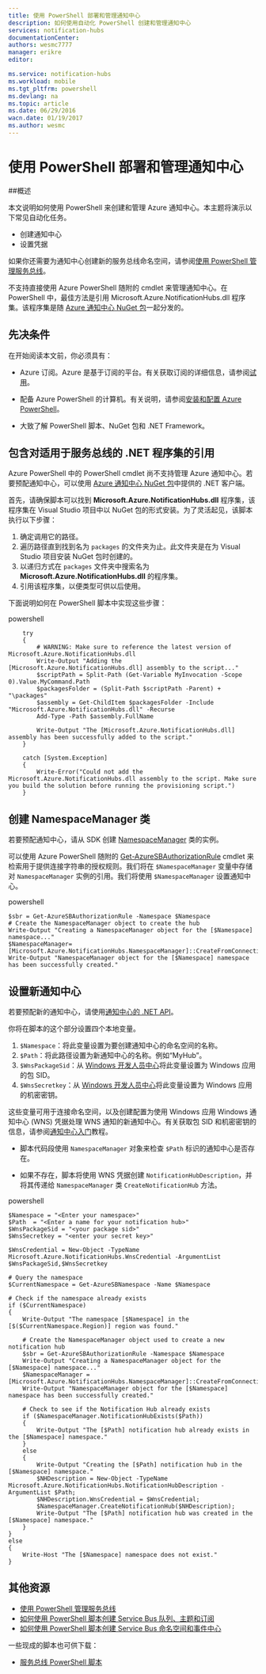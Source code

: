 ```yaml
---
title: 使用 PowerShell 部署和管理通知中心
description: 如何使用自动化 PowerShell 创建和管理通知中心
services: notification-hubs
documentationCenter: 
authors: wesmc7777
manager: erikre
editor: 

ms.service: notification-hubs
ms.workload: mobile
ms.tgt_pltfrm: powershell
ms.devlang: na
ms.topic: article
ms.date: 06/29/2016
wacn.date: 01/19/2017
ms.author: wesmc
---
```


# 使用 PowerShell 部署和管理通知中心

##概述

本文说明如何使用 PowerShell 来创建和管理 Azure 通知中心。本主题将演示以下常见自动化任务。

+ 创建通知中心
+ 设置凭据

如果你还需要为通知中心创建新的服务总线命名空间，请参阅[使用 PowerShell 管理服务总线](../service-bus-messaging/service-bus-powershell-how-to-provision.md)。

不支持直接使用 Azure PowerShell 随附的 cmdlet 来管理通知中心。在 PowerShell 中，最佳方法是引用 Microsoft.Azure.NotificationHubs.dll 程序集。该程序集是随 [Azure 通知中心 NuGet 包](https://www.nuget.org/packages/Microsoft.Azure.NotificationHubs/)一起分发的。

## 先决条件

在开始阅读本文前，你必须具有：

- Azure 订阅。Azure 是基于订阅的平台。有关获取订阅的详细信息，请参阅[试用]。

- 配备 Azure PowerShell 的计算机。有关说明，请参阅[安装和配置 Azure PowerShell]。

- 大致了解 PowerShell 脚本、NuGet 包和 .NET Framework。

## 包含对适用于服务总线的 .NET 程序集的引用

Azure PowerShell 中的 PowerShell cmdlet 尚不支持管理 Azure 通知中心。若要预配通知中心，可以使用 [Azure 通知中心 NuGet 包](https://www.nuget.org/packages/Microsoft.Azure.NotificationHubs/)中提供的 .NET 客户端。

首先，请确保脚本可以找到 **Microsoft.Azure.NotificationHubs.dll** 程序集，该程序集在 Visual Studio 项目中以 NuGet 包的形式安装。为了灵活起见，该脚本执行以下步骤：

1. 确定调用它的路径。
2. 遍历路径直到找到名为 `packages` 的文件夹为止。此文件夹是在为 Visual Studio 项目安装 NuGet 包时创建的。
3. 以递归方式在 `packages` 文件夹中搜索名为 **Microsoft.Azure.NotificationHubs.dll** 的程序集。
4. 引用该程序集，以便类型可供以后使用。

下面说明如何在 PowerShell 脚本中实现这些步骤：

powershell

        try
        {
            # WARNING: Make sure to reference the latest version of Microsoft.Azure.NotificationHubs.dll
            Write-Output "Adding the [Microsoft.Azure.NotificationHubs.dll] assembly to the script..."
            $scriptPath = Split-Path (Get-Variable MyInvocation -Scope 0).Value.MyCommand.Path
            $packagesFolder = (Split-Path $scriptPath -Parent) + "\packages"
            $assembly = Get-ChildItem $packagesFolder -Include "Microsoft.Azure.NotificationHubs.dll" -Recurse
            Add-Type -Path $assembly.FullName

            Write-Output "The [Microsoft.Azure.NotificationHubs.dll] assembly has been successfully added to the script."
        }

        catch [System.Exception]
        {
            Write-Error("Could not add the Microsoft.Azure.NotificationHubs.dll assembly to the script. Make sure you build the solution before running the provisioning script.")
        }

## 创建 NamespaceManager 类

若要预配通知中心，请从 SDK 创建 [NamespaceManager](https://msdn.microsoft.com/zh-cn/library/azure/microsoft.azure.notificationhubs.namespacemanager.aspx) 类的实例。

可以使用 Azure PowerShell 随附的 [Get-AzureSBAuthorizationRule] cmdlet 来检索用于提供连接字符串的授权规则。我们将在 `$NamespaceManager` 变量中存储对 `NamespaceManager` 实例的引用。我们将使用 `$NamespaceManager` 设置通知中心。

powershell

    $sbr = Get-AzureSBAuthorizationRule -Namespace $Namespace
    # Create the NamespaceManager object to create the hub
    Write-Output "Creating a NamespaceManager object for the [$Namespace] namespace..."
    $NamespaceManager=[Microsoft.Azure.NotificationHubs.NamespaceManager]::CreateFromConnectionString($sbr.ConnectionString);
    Write-Output "NamespaceManager object for the [$Namespace] namespace has been successfully created."

## 设置新通知中心 

若要预配新的通知中心，请使用[通知中心的 .NET API]。

你将在脚本的这个部分设置四个本地变量。

1. `$Namespace`：将此变量设置为要创建通知中心的命名空间的名称。
2. `$Path`：将此路径设置为新通知中心的名称。例如“MyHub”。
3. `$WnsPackageSid`：从 [Windows 开发人员中心](http://go.microsoft.com/fwlink/p/?linkid=266582&clcid=0x409)将此变量设置为 Windows 应用的包 SID。
4. `$WnsSecretkey`：从 [Windows 开发人员中心](http://go.microsoft.com/fwlink/p/?linkid=266582&clcid=0x409)将此变量设置为 Windows 应用的机密密钥。

这些变量可用于连接命名空间，以及创建配置为使用 Windows 应用 Windows 通知中心 (WNS) 凭据处理 WNS 通知的新通知中心。有关获取包 SID 和机密密钥的信息，请参阅[通知中心入门](./notification-hubs-windows-store-dotnet-get-started-wns-push-notification.md)教程。

+ 脚本代码段使用 `NamespaceManager` 对象来检查 `$Path` 标识的通知中心是否存在。

+ 如果不存在，脚本将使用 WNS 凭据创建 `NotificationHubDescription`，并将其传递给 `NamespaceManager` 类 `CreateNotificationHub` 方法。

powershell

    $Namespace = "<Enter your namespace>"
    $Path  = "<Enter a name for your notification hub>"
    $WnsPackageSid = "<your package sid>"
    $WnsSecretkey = "<enter your secret key>"

    $WnsCredential = New-Object -TypeName Microsoft.Azure.NotificationHubs.WnsCredential -ArgumentList $WnsPackageSid,$WnsSecretkey

    # Query the namespace
    $CurrentNamespace = Get-AzureSBNamespace -Name $Namespace

    # Check if the namespace already exists
    if ($CurrentNamespace)
    {
        Write-Output "The namespace [$Namespace] in the [$($CurrentNamespace.Region)] region was found."

        # Create the NamespaceManager object used to create a new notification hub
        $sbr = Get-AzureSBAuthorizationRule -Namespace $Namespace
        Write-Output "Creating a NamespaceManager object for the [$Namespace] namespace..."
        $NamespaceManager = [Microsoft.Azure.NotificationHubs.NamespaceManager]::CreateFromConnectionString($sbr.ConnectionString);
        Write-Output "NamespaceManager object for the [$Namespace] namespace has been successfully created."

        # Check to see if the Notification Hub already exists
        if ($NamespaceManager.NotificationHubExists($Path))
        {
            Write-Output "The [$Path] notification hub already exists in the [$Namespace] namespace."  
        }
        else
        {
            Write-Output "Creating the [$Path] notification hub in the [$Namespace] namespace."
            $NHDescription = New-Object -TypeName Microsoft.Azure.NotificationHubs.NotificationHubDescription -ArgumentList $Path;
            $NHDescription.WnsCredential = $WnsCredential;
            $NamespaceManager.CreateNotificationHub($NHDescription);
            Write-Output "The [$Path] notification hub was created in the [$Namespace] namespace."
        }
    }
    else
    {
        Write-Host "The [$Namespace] namespace does not exist."
    }

## 其他资源

- [使用 PowerShell 管理服务总线](../service-bus-messaging/service-bus-powershell-how-to-provision.md)
- [如何使用 PowerShell 脚本创建 Service Bus 队列、主题和订阅](http://blogs.msdn.com/b/paolos/archive/2014/12/02/how-to-create-a-service-bus-queues-topics-and-subscriptions-using-a-powershell-script.aspx)
- [如何使用 PowerShell 脚本创建 Service Bus 命名空间和事件中心](http://blogs.msdn.com/b/paolos/archive/2014/12/01/how-to-create-a-service-bus-namespace-and-an-event-hub-using-a-powershell-script.aspx)

一些现成的脚本也可供下载：
- [服务总线 PowerShell 脚本](https://code.msdn.microsoft.com/windowsazure/Service-Bus-PowerShell-a46b7059)

[试用]: https://www.azure.cn/pricing/1rmb-trial/
[安装和配置 Azure PowerShell]: ../powershell-install-configure.md
[通知中心的 .NET API]: https://msdn.microsoft.com/zh-cn/library/azure/mt414893.aspx
[Get-AzureSBNamespace]: https://msdn.microsoft.com/zh-cn/library/azure/dn495122.aspx
[New-AzureSBNamespace]: https://msdn.microsoft.com/zh-cn/library/azure/dn495165.aspx
[Get-AzureSBAuthorizationRule]: https://msdn.microsoft.com/zh-cn/library/azure/dn495113.aspx

<!---HONumber=Mooncake_0801_2016-->